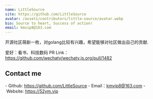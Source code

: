 ```yaml
---
name: LittleSource
site: https://github.com/LittleSource
avatar: /assets/contributors/little-source/avatar.webp
bio: Source to heart, Success of action!
email: kmvip8@163.com
---
```


开源社区萌新一枚，对golang比较有兴趣，希望能够对社区做出自己的贡献.

爱好：看书、科技数码
PR Link：https://github.com/wechaty/wechaty.js.org/pull/1482
## Contact me

- Github: <https://github.com/LittleSource>
- Email：<kmvip8@163.com>
- Website: <https://52ym.vip>
